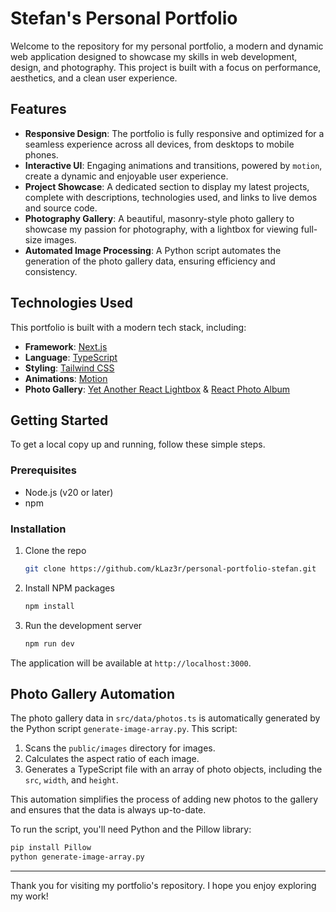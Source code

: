 # Stefan's Personal Portfolio

Welcome to the repository for my personal portfolio, a modern and dynamic web application designed to showcase my skills in web development, design, and photography. This project is built with a focus on performance, aesthetics, and a clean user experience.

## Features

*   **Responsive Design**: The portfolio is fully responsive and optimized for a seamless experience across all devices, from desktops to mobile phones.
*   **Interactive UI**: Engaging animations and transitions, powered by `motion`, create a dynamic and enjoyable user experience.
*   **Project Showcase**: A dedicated section to display my latest projects, complete with descriptions, technologies used, and links to live demos and source code.
*   **Photography Gallery**: A beautiful, masonry-style photo gallery to showcase my passion for photography, with a lightbox for viewing full-size images.
*   **Automated Image Processing**: A Python script automates the generation of the photo gallery data, ensuring efficiency and consistency.

## Technologies Used

This portfolio is built with a modern tech stack, including:

*   **Framework**: [Next.js](https://nextjs.org/)
*   **Language**: [TypeScript](https://www.typescriptlang.org/)
*   **Styling**: [Tailwind CSS](https://tailwindcss.com/)
*   **Animations**: [Motion](https.com/motion/)
*   **Photo Gallery**: [Yet Another React Lightbox](https://yet-another-react-lightbox.com/) & [React Photo Album](https://react-photo-album.com/)

## Getting Started

To get a local copy up and running, follow these simple steps.

### Prerequisites

*   Node.js (v20 or later)
*   npm

### Installation

1.  Clone the repo
    ```sh
    git clone https://github.com/kLaz3r/personal-portfolio-stefan.git
    ```
2.  Install NPM packages
    ```sh
    npm install
    ```
3.  Run the development server
    ```sh
    npm run dev
    ```

The application will be available at `http://localhost:3000`.

## Photo Gallery Automation

The photo gallery data in `src/data/photos.ts` is automatically generated by the Python script `generate-image-array.py`. This script:

1.  Scans the `public/images` directory for images.
2.  Calculates the aspect ratio of each image.
3.  Generates a TypeScript file with an array of photo objects, including the `src`, `width`, and `height`.

This automation simplifies the process of adding new photos to the gallery and ensures that the data is always up-to-date.

To run the script, you'll need Python and the Pillow library:

```sh
pip install Pillow
python generate-image-array.py
```

---

Thank you for visiting my portfolio's repository. I hope you enjoy exploring my work!
